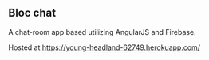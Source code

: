 ## Bloc chat

A chat-room app based utilizing AngularJS and Firebase.

Hosted at https://young-headland-62749.herokuapp.com/
